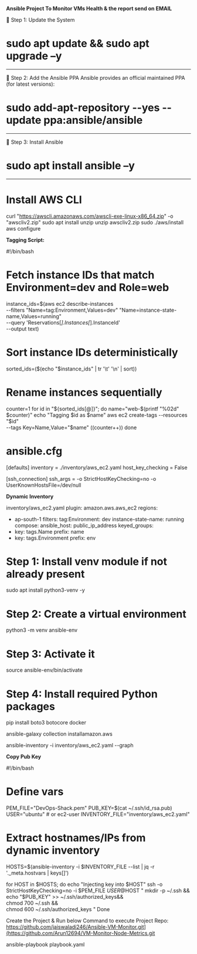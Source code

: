 **Ansible Project To Monitor VMs Health & the report send on EMAIL**

🔹 Step 1: Update the System
# sudo apt update && sudo apt upgrade –y

________________________________________
🔹 Step 2: Add the Ansible PPA
Ansible provides an official maintained PPA (for latest versions):
# sudo add-apt-repository --yes --update ppa:ansible/ansible

________________________________________
🔹 Step 3: Install Ansible
# sudo apt install ansible –y

________________________________________
# Install AWS CLI

curl "https://awscli.amazonaws.com/awscli-exe-linux-x86_64.zip" -o "awscliv2.zip"
sudo apt install unzip
unzip awscliv2.zip
sudo ./aws/install
aws configure




**Tagging Script:**

#!/bin/bash

# Fetch instance IDs that match Environment=dev and Role=web
instance_ids=$(aws ec2 describe-instances \
  --filters "Name=tag:Environment,Values=dev" "Name=instance-state-name,Values=running" \
  --query 'Reservations[*].Instances[*].InstanceId' \
  --output text)

# Sort instance IDs deterministically
sorted_ids=($(echo "$instance_ids" | tr '\t' '\n' | sort))

# Rename instances sequentially
counter=1
for id in "${sorted_ids[@]}"; do
  name="web-$(printf "%02d" $counter)"
  echo "Tagging $id as $name"
  aws ec2 create-tags --resources "$id" \
    --tags Key=Name,Value="$name"
  ((counter++))
done



# ansible.cfg

[defaults]
inventory = ./inventory/aws_ec2.yaml
host_key_checking = False

[ssh_connection]
ssh_args = -o StrictHostKeyChecking=no -o UserKnownHostsFile=/dev/null



**Dynamic Inventory**

inventory/aws_ec2.yaml 
plugin: amazon.aws.aws_ec2
regions:
  - ap-south-1
filters:
tag:Environment: dev
  instance-state-name: running
compose:
ansible_host: public_ip_address
keyed_groups:
  - key: tags.Name
    prefix: name
  - key: tags.Environment
    prefix: env



# Step 1: Install venv module if not already present

sudo apt install python3-venv -y

# Step 2: Create a virtual environment

python3 -m venv ansible-env

# Step 3: Activate it

source ansible-env/bin/activate

# Step 4: Install required Python packages

pip install boto3 botocore docker

ansible-galaxy collection installamazon.aws

ansible-inventory -i inventory/aws_ec2.yaml --graph





**Copy Pub Key**

#!/bin/bash

# Define vars
PEM_FILE="DevOps-Shack.pem"
PUB_KEY=$(cat ~/.ssh/id_rsa.pub)
USER="ubuntu"  # or ec2-user
INVENTORY_FILE="inventory/aws_ec2.yaml"

# Extract hostnames/IPs from dynamic inventory

HOSTS=$(ansible-inventory -i $INVENTORY_FILE --list | jq -r '._meta.hostvars | keys[]')

for HOST in $HOSTS; do
  echo "Injecting key into $HOST"
  ssh -o StrictHostKeyChecking=no -i $PEM_FILE $USER@$HOST "
mkdir -p ~/.ssh && \
    echo \"$PUB_KEY\" >> ~/.ssh/authorized_keys&& \
chmod 700 ~/.ssh && \
chmod 600 ~/.ssh/authorized_keys
  "
Done




Create the Project & Run below Command to execute
Project Repo: https://github.com/jaiswaladi246/Ansible-VM-Monitor.git](https://github.com/Arun12694/VM-Monitor-Node-Metrics.git

ansible-playbook playbook.yaml


